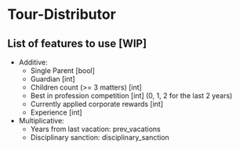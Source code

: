 # Tour-Distributor

## List of features to use [WIP]
 * Additive:
   * Single Parent [bool]
   * Guardian [int]
   * Children count (>= 3 matters) [int]
   * Best in profession competition [int] (0, 1, 2 for the last 2 years)
   * Currently applied corporate rewards [int]
   * Experience [int]
 * Multiplicative:
   * Years from last vacation: prev_vacations
   * Disciplinary sanction: disciplinary_sanction
